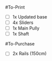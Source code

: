 #To-Print

- [ ] 1x Updated base
- [ ] 4x Sliders
- [ ] 1x Main Pully
- [ ] 1x Shaft

#To-Purchase
- [ ] 2x Rails (150cm)
